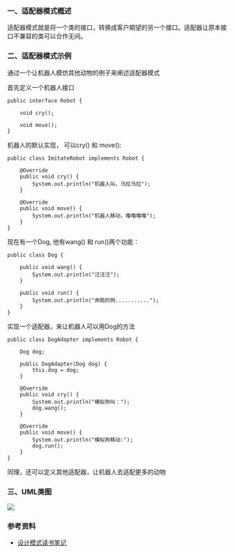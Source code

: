 ### 一、适配器模式概述

适配器模式就是将一个类的接口，转换成客户期望的另一个接口。适配器让原本接口不兼容的类可以合作无间。


### 二、适配器模式示例

通过一个让机器人模仿其他动物的例子来阐述适配器模式

首先定义一个机器人接口
``` 
public interface Robot {

    void cry();

    void move();
}

```

机器人的默认实现， 可以cry() 和 move():
``` 
public class ImitateRobot implements Robot {

    @Override
    public void cry() {
        System.out.println("机器人叫，乌拉乌拉");
    }

    @Override
    public void move() {
        System.out.println("机器人移动，噜噜噜噜");
    }
}
```
现在有一个Dog, 他有wang() 和 run()两个功能：
``` 
public class Dog {

    public void wang() {
        System.out.println("汪汪汪");
    }

    public void run() {
        System.out.println("奔跑的狗...........");
    }
}
```
实现一个适配器，来让机器人可以用Dog的方法
``` 
public class DogAdapter implements Robot {

    Dog dog;

    public DogAdapter(Dog dog) {
        this.dog = dog;
    }

    @Override
    public void cry() {
        System.out.println("模拟狗叫：");
        dog.wang();
    }

    @Override
    public void move() {
        System.out.println("模拟狗移动:");
        dog.run();
    }
}
```

同理，还可以定义其他适配器，让机器人去适配更多的动物
### 三、UML类图


![](https://raw.githubusercontent.com/haobinaa/DataStructure-DesignPattern/master/images/desing-pattern/adapter.png)
### 参考资料

- [设计模式读书笔记](http://www.cnblogs.com/chenssy/p/3204504.html)